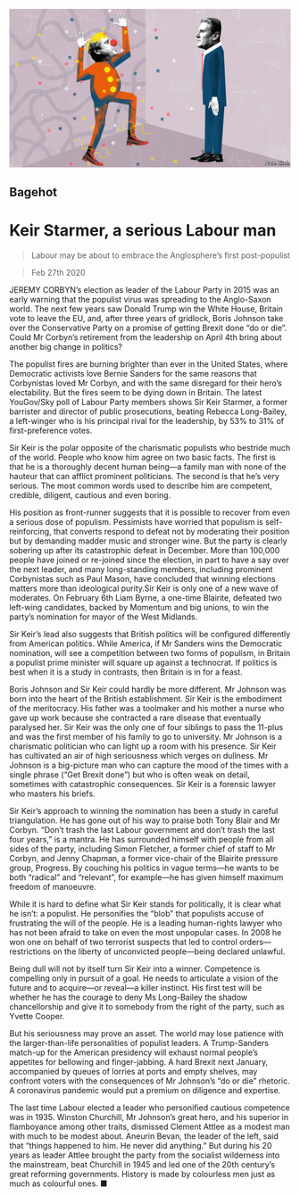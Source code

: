 ![](./images/20200229_BRD000_0.jpg)

## Bagehot

# Keir Starmer, a serious Labour man

> Labour may be about to embrace the Anglosphere’s first post-populist

> Feb 27th 2020

JEREMY CORBYN’s election as leader of the Labour Party in 2015 was an early warning that the populist virus was spreading to the Anglo-Saxon world. The next few years saw Donald Trump win the White House, Britain vote to leave the EU, and, after three years of gridlock, Boris Johnson take over the Conservative Party on a promise of getting Brexit done “do or die”. Could Mr Corbyn’s retirement from the leadership on April 4th bring about another big change in politics?

The populist fires are burning brighter than ever in the United States, where Democratic activists love Bernie Sanders for the same reasons that Corbynistas loved Mr Corbyn, and with the same disregard for their hero’s electability. But the fires seem to be dying down in Britain. The latest YouGov/Sky poll of Labour Party members shows Sir Keir Starmer, a former barrister and director of public prosecutions, beating Rebecca Long-Bailey, a left-winger who is his principal rival for the leadership, by 53% to 31% of first-preference votes.

Sir Keir is the polar opposite of the charismatic populists who bestride much of the world. People who know him agree on two basic facts. The first is that he is a thoroughly decent human being—a family man with none of the hauteur that can afflict prominent politicians. The second is that he’s very serious. The most common words used to describe him are competent, credible, diligent, cautious and even boring.

His position as front-runner suggests that it is possible to recover from even a serious dose of populism. Pessimists have worried that populism is self-reinforcing, that converts respond to defeat not by moderating their position but by demanding madder music and stronger wine. But the party is clearly sobering up after its catastrophic defeat in December. More than 100,000 people have joined or re-joined since the election, in part to have a say over the next leader, and many long-standing members, including prominent Corbynistas such as Paul Mason, have concluded that winning elections matters more than ideological purity.Sir Keir is only one of a new wave of moderates. On February 6th Liam Byrne, a one-time Blairite, defeated two left-wing candidates, backed by Momentum and big unions, to win the party’s nomination for mayor of the West Midlands.

Sir Keir’s lead also suggests that British politics will be configured differently from American politics. While America, if Mr Sanders wins the Democratic nomination, will see a competition between two forms of populism, in Britain a populist prime minister will square up against a technocrat. If politics is best when it is a study in contrasts, then Britain is in for a feast.

Boris Johnson and Sir Keir could hardly be more different. Mr Johnson was born into the heart of the British establishment. Sir Keir is the embodiment of the meritocracy. His father was a toolmaker and his mother a nurse who gave up work because she contracted a rare disease that eventually paralysed her. Sir Keir was the only one of four siblings to pass the 11-plus and was the first member of his family to go to university. Mr Johnson is a charismatic politician who can light up a room with his presence. Sir Keir has cultivated an air of high seriousness which verges on dullness. Mr Johnson is a big-picture man who can capture the mood of the times with a single phrase (“Get Brexit done”) but who is often weak on detail, sometimes with catastrophic consequences. Sir Keir is a forensic lawyer who masters his briefs.

Sir Keir’s approach to winning the nomination has been a study in careful triangulation. He has gone out of his way to praise both Tony Blair and Mr Corbyn. “Don’t trash the last Labour government and don’t trash the last four years,” is a mantra. He has surrounded himself with people from all sides of the party, including Simon Fletcher, a former chief of staff to Mr Corbyn, and Jenny Chapman, a former vice-chair of the Blairite pressure group, Progress. By couching his politics in vague terms—he wants to be both “radical” and “relevant”, for example—he has given himself maximum freedom of manoeuvre.

While it is hard to define what Sir Keir stands for politically, it is clear what he isn’t: a populist. He personifies the “blob” that populists accuse of frustrating the will of the people. He is a leading human-rights lawyer who has not been afraid to take on even the most unpopular cases. In 2008 he won one on behalf of two terrorist suspects that led to control orders—restrictions on the liberty of unconvicted people—being declared unlawful.

Being dull will not by itself turn Sir Keir into a winner. Competence is compelling only in pursuit of a goal. He needs to articulate a vision of the future and to acquire—or reveal—a killer instinct. His first test will be whether he has the courage to deny Ms Long-Bailey the shadow chancellorship and give it to somebody from the right of the party, such as Yvette Cooper.

But his seriousness may prove an asset. The world may lose patience with the larger-than-life personalities of populist leaders. A Trump-Sanders match-up for the American presidency will exhaust normal people’s appetites for bellowing and finger-jabbing. A hard Brexit next January, accompanied by queues of lorries at ports and empty shelves, may confront voters with the consequences of Mr Johnson’s “do or die” rhetoric. A coronavirus pandemic would put a premium on diligence and expertise.

The last time Labour elected a leader who personified cautious competence was in 1935. Winston Churchill, Mr Johnson’s great hero, and his superior in flamboyance among other traits, dismissed Clement Attlee as a modest man with much to be modest about. Aneurin Bevan, the leader of the left, said that “things happened to him. He never did anything.” But during his 20 years as leader Attlee brought the party from the socialist wilderness into the mainstream, beat Churchill in 1945 and led one of the 20th century’s great reforming governments. History is made by colourless men just as much as colourful ones. ■